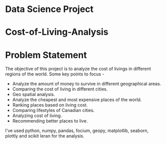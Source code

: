 # Data Science Project

# Cost-of-Living-Analysis

# Problem Statement
The objective of this project is to analyze the cost of livings in different regions of the world. Some key points to focus -

- Analyze the amount of money to survive in different geographical areas.
- Comparing the cost of living in different cities.
- Geo spatial analysis.
- Analyze the cheapest and most expensive places of the world.
- Ranking places based on living cost.
- Comparing lifestyles of Canadian cities.
- Analyzing cost of living.
- Recommending better places to live.

I've used python, numpy, pandas, focium, geopy, matplotlib, seaborn, plottly and scikit leran for the analysis.

